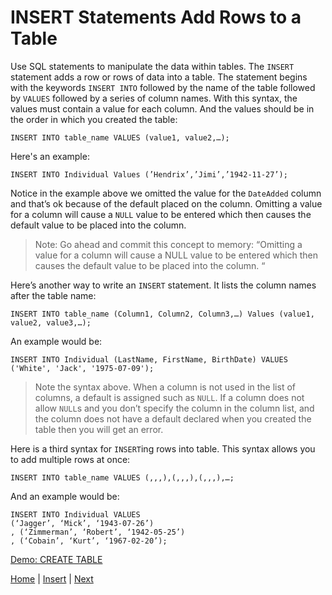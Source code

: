 # INSERT Statements Add Rows to a Table

Use SQL statements to manipulate the data within tables.  The `INSERT` statement adds a row or rows of data into a table.  The statement begins with the keywords `INSERT INTO` followed by the name of the table followed by `VALUES` followed by a series of column names.  With this syntax, the values must contain a value for each column.  And the values should be in the order in which you created the table:  

```
INSERT INTO table_name VALUES (value1, value2,…);
```
Here's an example:

```
INSERT INTO Individual Values (’Hendrix’,’Jimi’,’1942-11-27’);
```

Notice in the example above we omitted the value for the `DateAdded` column and that’s ok because of the default placed on the column.  Omitting a value for a column will cause a `NULL` value to be entered which then causes the default value to be placed into the column.

> Note:  Go ahead and commit this concept to memory:  “Omitting a value for a column will cause a NULL value to be entered which then causes the default value to be placed into the column. “

Here’s another way to write an `INSERT` statement.  It lists the column names after the table name:

```
INSERT INTO table_name (Column1, Column2, Column3,…) Values (value1, value2, value3,…);
```

An example would be:

```
INSERT INTO Individual (LastName, FirstName, BirthDate) VALUES ('White', 'Jack', '1975-07-09');
```

> Note the syntax above.  When a column is not used in the list of columns, a default is assigned such as `NULL`.  If a column does not allow `NULL`s and you don’t specify the column in the column list, and the column does not have a default declared when you created the table then you will get an error.

Here is a third syntax for `INSERT`ing rows into table.  This syntax allows you to add multiple rows at once:

```
INSERT INTO table_name VALUES (,,,),(,,,),(,,,),…;
```

And an example would be:

```
INSERT INTO Individual VALUES
(‘Jagger’, ‘Mick’, ‘1943-07-26’)
, (‘Zimmerman’, ‘Robert’, ‘1942-05-25’)
, (‘Cobain’, ‘Kurt’, ‘1967-02-20’);
```

[Demo: CREATE TABLE](/5-insert/demo)


[Home](/)  |  [Insert](/5-insert/)  |  [Next](/5-insert/1)
